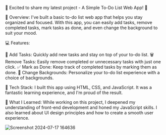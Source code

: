 🚀 Excited to share my latest project - A Simple To-Do List Web App! 🚀

📝 Overview:
I've built a basic to-do list web app that helps you stay organized and focused. With this app, you can easily add tasks, remove completed tasks, mark tasks as done, and even change the background to suit your mood.

💻 Features:

📌 Add Tasks: Quickly add new tasks and stay on top of your to-do list.
🗑️ Remove Tasks: Easily remove completed or unnecessary tasks with just one click.
✅ Mark as Done: Keep track of completed tasks by marking them as done.
🎨 Change Backgrounds: Personalize your to-do list experience with a choice of backgrounds.

🔧 Tech Stack:
I built this app using HTML, CSS, and JavaScript. It was a fantastic learning experience, and I'm proud of the result.

🚀 What I Learned:
While working on this project, I deepened my understanding of front-end development and honed my JavaScript skills. I also learned about UI design principles and how to create a smooth user experience.






![Screenshot 2024-07-17 164636](https://github.com/user-attachments/assets/d87e50a9-8c49-497e-a90a-f4317355825c)
